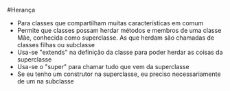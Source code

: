 #Herança
* Para classes que compartilham muitas características em comum
* Permite que classes possam herdar métodos e membros de uma classe Mãe, conhecida como superclasse. As que herdam são chamadas de classes filhas ou subclasse
* Usa-se "extends" na definição da classe para poder herdar as coisas da superclasse
* Usa-se o "super" para chamar tudo que vem da superclasse
* Se eu tenho um construtor na superclasse, eu preciso necessariamente de um na subclasse
